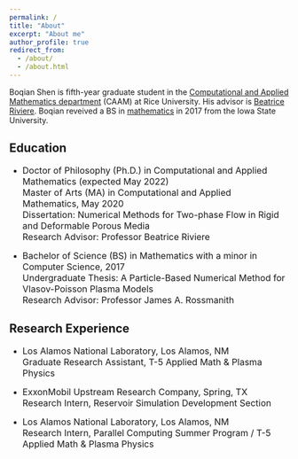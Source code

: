 ```yaml
---
permalink: /
title: "About"
excerpt: "About me"
author_profile: true
redirect_from: 
  - /about/
  - /about.html
---
```


Boqian Shen is fifth-year graduate student in the [Computational and Applied Mathematics department](https://www.caam.rice.edu/) (CAAM) at Rice University. His advisor is [Beatrice Riviere](https://profiles.rice.edu/faculty/beatrice-riviere). Boqian reveived a BS in [mathematics](https://math.iastate.edu/) in 2017 from the Iowa State University.



## Education
*  <font size="3"> Doctor of Philosophy (Ph.D.) in Computational and Applied Mathematics (expected May 2022)<br />
   Master of Arts (MA) in Computational and Applied Mathematics, May 2020<br />
   Dissertation: Numerical Methods for Two-phase Flow in Rigid and Deformable Porous Media <br />
   Research Advisor: Professor Beatrice Riviere<br /></font> 

* <font size="3"> Bachelor of Science (BS) in Mathematics with a minor in Computer Science, 2017<br />
  Undergraduate Thesis: A Particle-Based Numerical Method for Vlasov-Poisson Plasma Models<br />
  Research Advisor: Professor James A. Rossmanith<br /></font> 

## Research Experience
* <font size="3"> Los Alamos National Laboratory, Los Alamos, NM<br />
  Graduate Research Assistant, T-5 Applied Math & Plasma Physics<br /></font> 

* <font size="3"> ExxonMobil Upstream Research Company, Spring, TX<br />
  Research Intern, Reservoir Simulation Development Section<br /></font> 

* <font size="3"> Los Alamos National Laboratory, Los Alamos, NM<br />
  Research Intern, Parallel Computing Summer Program / T-5 Applied Math & Plasma Physics<br /></font> 
